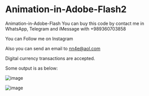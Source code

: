 # Animation-in-Adobe-Flash2
Animation-in-Adobe-Flash
You can buy this code by contact me in WhatsApp, Telegram and iMessage with +989360703858

You can Follow me on Instagram

Also you can send an email to nn4e@aol.com

Digital currency transactions are accepted.

Some output is as below:

![image](https://github.com/user-attachments/assets/72f7f90b-82f1-414d-b5bb-35d42e6ce9b2)

![image](https://github.com/user-attachments/assets/1b8f7bca-a8ab-4267-b40e-1f9abd535064)




